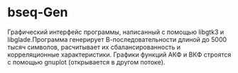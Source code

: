 # bseq-Gen
Графический интерфейс программы, написанный с помощью libgtk3 и
libglade.Программа генерирует В-последовательности длиной 
до 5000 тысяч символов, расчитывает их сбалансированность 
и корреляционные характеристики.
Графики функций АКФ и ВКФ cтроятся с помощью gnuplot (открывается
в другом потоке).